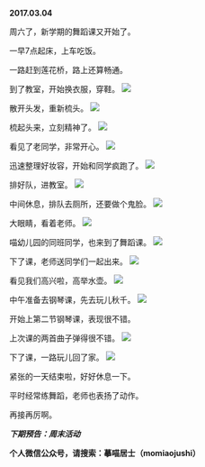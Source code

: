 
          
**2017.03.04**

周六了，新学期的舞蹈课又开始了。

一早7点起床，上车吃饭。

一路赶到莲花桥，路上还算畅通。

到了教室，开始换衣服，穿鞋。
![](https://pic2.zhimg.com/v2-585cfb6491bc6f50ba02e871ed2a7dde.jpg)


散开头发，重新梳头。
![](https://pic2.zhimg.com/v2-c9949449d58777edae0ea38bce29632c.jpg)


梳起头来，立刻精神了。
![](https://pic2.zhimg.com/v2-ed055b1b1c8da97a9131aedd56d81cd0.jpg)


看见了老同学，非常开心。
![](https://pic1.zhimg.com/v2-9646209f715a89cec1b856d808fca506.jpg)


迅速整理好妆容，开始和同学疯跑了。
![](https://pic1.zhimg.com/v2-183f44c80dd725835bf7bb6079e0b752.jpg)


排好队，进教室。
![](https://pic1.zhimg.com/v2-754bdeb0b355dad94475f5fd23c585f2.jpg)


中间休息，排队去厕所，还要做个鬼脸。
![](https://pic1.zhimg.com/v2-797e2312947862b810eef0e9083f7ef1.jpg)


大眼睛，看着老师。
![](https://pic1.zhimg.com/v2-a4c4db0fb5f57e3362a949ecf5ef3118.jpg)


喵幼儿园的同班同学，也来到了舞蹈课。
![](https://pic1.zhimg.com/v2-a9f0f1edc3b53909e29ef96eddc67adb.jpg)


下了课，老师送同学们一起出来。
![](https://pic2.zhimg.com/v2-226024512ee3e5f6bd767cfa558bf673.jpg)


看见我们高兴啦，高举水壶。
![](https://pic4.zhimg.com/v2-89aa200945c02b1e8af630332f3c9711.jpg)


中午准备去钢琴课，先去玩儿秋千。
![](https://pic1.zhimg.com/v2-d67a4f76cd78428396cc66d4a2cbe714.jpg)


开始上第二节钢琴课，表现很不错。

上次课的两首曲子弹得很不错。
![](https://pic3.zhimg.com/v2-8a636c141294da46014947d867d99748.jpg)


下了课，一路玩儿回了家。
![](https://pic1.zhimg.com/v2-dc9157e901d9cefce92680d3b92ccc8c.jpg)


紧张的一天结束啦，好好休息一下。

平时经常练舞蹈，老师也表扬了动作。

再接再厉啊。


***下期预告：周末活动***


**个人微信公众号，请搜索：摹喵居士（momiaojushi）**

        